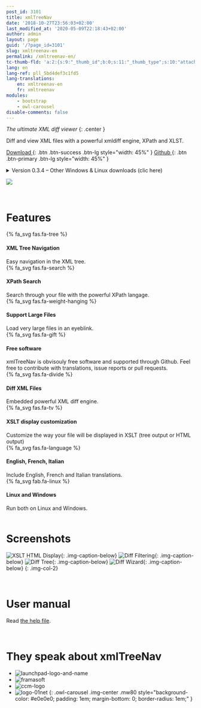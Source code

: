 ```yaml
---
post_id: 3101
title: xmlTreeNav
date: '2018-10-27T23:56:03+02:00'
last_modified_at: '2020-05-09T22:18:43+02:00'
author: admin
layout: page
guid: '/?page_id=3101'
slug: xmltreenav-en
permalink: /xmltreenav-en/
tc-thumb-fld: 'a:2:{s:9:"_thumb_id";b:0;s:11:"_thumb_type";s:10:"attachment";}'
lang: en
lang-ref: pll_5bd4def3c1fd5
lang-translations:
    en: xmltreenav-en
    fr: xmltreenav
modules:
    - bootstrap
    - owl-carousel
disable-comments: false
---
```



<div class="container-fluid"><div class="row align-items-start"><div class="col-md" markdown="1">

*The ultimate XML diff viewer*
{: .center }

Diff and view XML files with a powerful xmldiff engine, XPath and XLST.

[ Download ](https://github.com/rpeyron/xmltreenav/releases/download/v0.3.4/xmltreenav_setup.exe){: .btn .btn-success .btn-lg style="width: 45%" }   [ Github ](https://github.com/rpeyron/xmltreenav){: .btn .btn-primary .btn-lg style="width: 45%" }
 
 <details markdown="1"><summary>Version 0.3.4 – Other Windows &amp; Linux downloads (clic here)</summary>

- Sources : [v0.3.4.zip](https://github.com/rpeyron/xmltreenav/archive/v0.3.4.zip)
- Windows (Portable) : [xmltreenav\_bin.zip](https://github.com/rpeyron/xmltreenav/releases/download/v0.3.4/xmltreenav_bin.zip)
- Debian : [xmltreenav\_0.3.4ppa1\_amd64.deb ](https://github.com/rpeyron/xmltreenav/releases/download/v0.3.4/xmltreenav_0.3.4ppa1_amd64.deb)
- Ubuntu : <ppa:rpeyron/ppa>

</details>

</div><div class="col-md" markdown="1">

![](/files/old-web/soft/xml/xmltreenav/xmltreenav_scr.jpg)

</div>
</div></div>

<br>


# Features


<div class="container-fluid features-list"><div class="row">

<div class="col-sm">

<div class="row feature py-2">
  <div class="col-3"><div class="feature-icon">{% fa_svg fas.fa-tree %}</div></div>
  <div class="col-9"><h4>XML Tree Navigation   </h4>Easy navigation in the XML tree.</div>
</div>

<div class="row feature py-2">
  <div class="col-3"><div class="feature-icon">{% fa_svg fas.fa-search %}</div></div>
  <div class="col-9"><h4>XPath Search    </h4>Search through your file with the powerful XPath langage.</div>
</div>

<div class="row feature py-2">
  <div class="col-3"><div class="feature-icon">{% fa_svg fas.fa-weight-hanging %}</div></div>
  <div class="col-9"><h4>Support Large Files   </h4>Load very large files in an eyeblink.</div>
</div>

<div class="row feature py-2">
  <div class="col-3"><div class="feature-icon">{% fa_svg fas.fa-gift %}</div></div>
  <div class="col-9"><h4>Free software  </h4>xmlTreeNav is obvisouly free software and supported through Github. Feel free to contribute with translations, issue reports or pull requests.</div>
</div>


</div>

<div class="col-sm">

<div class="row feature py-2">
  <div class="col-3"><div class="feature-icon">{% fa_svg fas.fa-divide %}</div></div>
  <div class="col-9"><h4>Diff XML Files   </h4>Embedded powerful XML diff engine.</div>
</div>

<div class="row feature py-2">
  <div class="col-3"><div class="feature-icon">{% fa_svg fas.fa-tv %}</div></div>
  <div class="col-9"><h4>XSLT display customization  </h4>Customize the way your file will be displayed in XSLT (tree output or HTML output)</div>
</div>

<div class="row feature py-2">
  <div class="col-3"><div class="feature-icon">{% fa_svg fas.fa-language %}</div></div>
  <div class="col-9"><h4>English, French, Italian   </h4>Include English, French and Italian translations.</div>
</div>

<div class="row feature py-2">
  <div class="col-3"><div class="feature-icon">{% fa_svg fab.fa-linux %}</div></div>
  <div class="col-9"><h4>Linux and Windows   </h4>Run both on Linux and Windows.</div>
</div>


</div>

</div></div>

<br>


# Screenshots

![XSLT HTML Display](/files/old-web/soft/xml/xmltreenav/xmltreenav_scr2.jpg){: .img-caption-below}
![Diff Filtering](/files/old-web/soft/xml/xmltreenav/xmltreenav_scr.jpg){: .img-caption-below}
![Diff Tree](/files/old-web/soft/xml/xmldiff/xmldifftreeview_scr.jpg){: .img-caption-below}
![Diff Wizard](/files/old-web/soft/xml/xmldiff/xmldiff_scr.jpg){: .img-caption-below}
{: .img-col-2}

<script>
        // Convert alt of images to titles
        $(document).find("img.img-caption-below").each((i, el) => {
            let alt = $(el).attr("alt")
            if (alt) {
                $(el).wrap('<div class="img-alt-below"></div>')
                $(el).parent().attr("data-alt", alt)
            }
        })
</script>


<br />

# User manual

Read [the help file](/files/old-web/soft/xml/xmltreenav/help_en.html).

<br>

# They speak about xmlTreeNav

- ![launchpad-logo-and-name](/files/2017/10/launchpad-logo-and-name.png)
- ![framasoft](/files/2017/10/framasoft.jpg)
- ![ccm-logo](/files/2017/10/ccm-logo.png)
- ![logo-01net](/files/2017/10/logo-01net.png)
{: .owl-carousel .img-center .mw80 style="background-color: #e0e0e0; padding: 1em; margin-bottom: 0; border-radius: 1em;" }

<script>
$(document).ready(function(){ $(".owl-carousel").owlCarousel({
  items:3, 
  loop:true, margin: 20, center:true, dots: false,
  autoplay: true, autoplayTimeout: 1000,
  responsive: {  600:{items:4}, 900:{items:5}}
});});
</script>